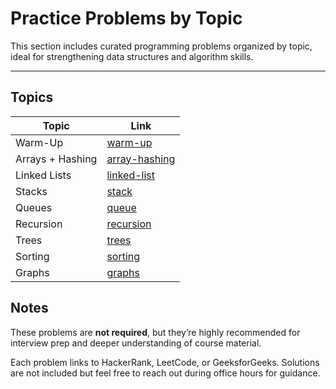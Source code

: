 # Practice Problems by Topic

This section includes curated programming problems organized by topic, ideal for strengthening data structures and algorithm skills.

---

##  Topics

| Topic | Link |
|-------|------|
| Warm-Up | [warm-up](./warm-up/warm-up.md) |
| Arrays + Hashing | [array-hashing](./array-hashing/array-hashing.md) |
| Linked Lists | [linked-list](./linked-list/linked-list.md) |
| Stacks | [stack](./stack/stack.md) |
| Queues | [queue](./queue/queue.md) |
| Recursion | [recursion](./recursion/recursion.md) |
| Trees | [trees](./trees/trees.md) |
| Sorting | [sorting](./sorting/sorting.md) |
| Graphs | [graphs](./graphs/graphs.md) |



## Notes

These problems are **not required**, but they’re highly recommended for interview prep and deeper understanding of course material.

Each problem links to HackerRank, LeetCode, or GeeksforGeeks. Solutions are not included but feel free to reach out during office hours for guidance.
